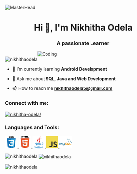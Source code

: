 ![MasterHead](https://1.bp.blogspot.com/-7A4WynwLsMw/XbBpCXG8fHI/AAAAAAAAMt4/uOa1bpLskYgrwGbllhSu2SDj_Mig8SXJQCLcBGAsYHQ/s1600/2000_600px.gif)
<h1 align="center">Hi 👋, I'm Nikhitha Odela</h1>
<h3 align="center">A passionate Learner</h3>
<img align="right" alt="Coding" width="400" src="https://user-images.githubusercontent.com/105108549/190127191-945c97b4-f2e8-47fe-b1da-ff678d31c0ed.gif"

<p align="left"> <img src="https://komarev.com/ghpvc/?username=nikhithaodela&label=Profile%20views&color=0e75b6&style=flat" alt="nikhithaodela" /> </p>

- 🌱 I’m currently learning **Android Development**

- 💬 Ask me about **SQL, Java and Web Development**

- 📫 How to reach me **nikhithaodela5@gmail.com**

<h3 align="left">Connect with me:</h3>
<p align="left">
<a href="https://linkedin.com/in/nikhitha-odela/" target="blank"><img align="center" src="https://raw.githubusercontent.com/rahuldkjain/github-profile-readme-generator/master/src/images/icons/Social/linked-in-alt.svg" alt="nikhitha-odela/" height="30" width="40" /></a>
</p>

<h3 align="left">Languages and Tools:</h3>
<p align="left"> <a href="https://www.w3schools.com/css/" target="_blank" rel="noreferrer"> <img src="https://raw.githubusercontent.com/devicons/devicon/master/icons/css3/css3-original-wordmark.svg" alt="css3" width="40" height="40"/> </a> <a href="https://www.w3.org/html/" target="_blank" rel="noreferrer"> <img src="https://raw.githubusercontent.com/devicons/devicon/master/icons/html5/html5-original-wordmark.svg" alt="html5" width="40" height="40"/> </a> <a href="https://www.java.com" target="_blank" rel="noreferrer"> <img src="https://raw.githubusercontent.com/devicons/devicon/master/icons/java/java-original.svg" alt="java" width="40" height="40"/> </a> <a href="https://developer.mozilla.org/en-US/docs/Web/JavaScript" target="_blank" rel="noreferrer"> <img src="https://raw.githubusercontent.com/devicons/devicon/master/icons/javascript/javascript-original.svg" alt="javascript" width="40" height="40"/> </a> <a href="https://www.mysql.com/" target="_blank" rel="noreferrer"> <img src="https://raw.githubusercontent.com/devicons/devicon/master/icons/mysql/mysql-original-wordmark.svg" alt="mysql" width="40" height="40"/> </a> </p>

<p><img align="left" src="https://github-readme-stats.vercel.app/api/top-langs?username=nikhithaodela&show_icons=true&locale=en&layout=compact" alt="nikhithaodela" /></p>

<p>&nbsp;<img align="center" src="https://github-readme-stats.vercel.app/api?username=nikhithaodela&show_icons=true&locale=en" alt="nikhithaodela" /></p>

<p><img align="center" src="https://github-readme-streak-stats.herokuapp.com/?user=nikhithaodela&" alt="nikhithaodela" /></p>
